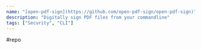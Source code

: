 ```yaml
---
name: "[open-pdf-sign](https://github.com/open-pdf-sign/open-pdf-sign)"
description: "Digitally sign PDF files from your commandline"
tags: ["Security", "CLI"]
---
```

#repo
